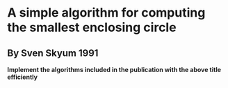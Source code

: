 # A simple algorithm for computing the smallest enclosing circle 
## By Sven Skyum 1991
**Implement the algorithms included in the publication with the above title efficiently**

